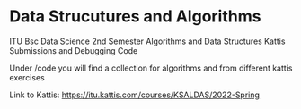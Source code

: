 # Data Strucutures and Algorithms
 ITU Bsc Data Science 2nd Semester Algorithms and Data Structures Kattis Submissions and Debugging Code
 
 Under /code you will find a collection for algorithms and from different kattis exercises
 
 Link to Kattis: https://itu.kattis.com/courses/KSALDAS/2022-Spring
